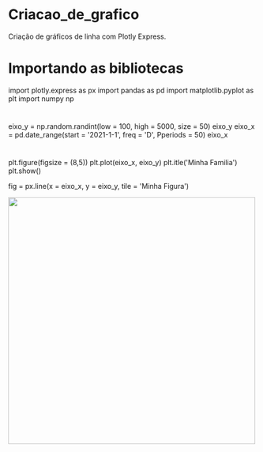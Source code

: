# Criacao_de_grafico
Criação de gráficos de linha com Plotly Express.

# Importando as bibliotecas
import plotly.express as px
import pandas as pd
import matplotlib.pyplot as plt
import numpy np
#
eixo_y = np.random.randint(low = 100, high = 5000, size = 50)
eixo_y
eixo_x = pd.date_range(start = '2021-1-1', freq = 'D', Pperiods = 50)
eixo_x
#
plt.figure(figsize = (8,5))
plt.plot(eixo_x, eixo_y)
plt.itle('Minha Familia')
plt.show()

fig = px.line(x = eixo_x, y = eixo_y, tile = 'Minha Figura')

<div 
<align="center">
<img src="https://user-images.githubusercontent.com/98922466/165169727-c7bcfb1d-dd88-433c-8f1e-37300c5f986a.png" width="500px">
</div>
